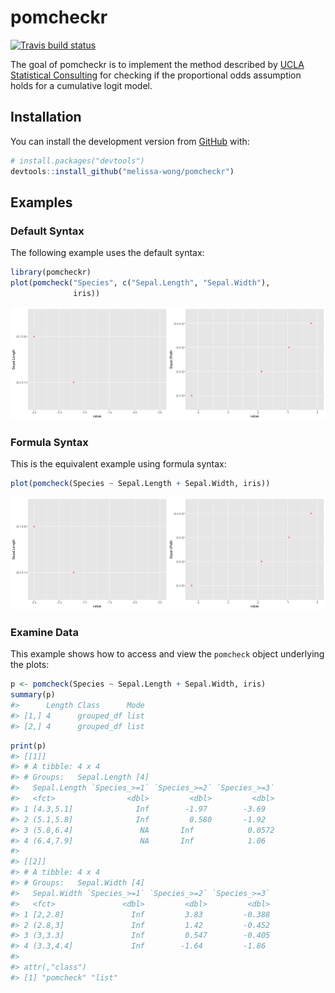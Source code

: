 
<!-- README.md is generated from README.Rmd. Please edit that file -->

# pomcheckr

<!-- badges: start -->

[![Travis build
status](https://travis-ci.com/melissa-wong/pomcheckr.svg?branch=main)](https://travis-ci.com/melissa-wong/pomcheckr)
<!-- badges: end -->

The goal of pomcheckr is to implement the method described by [UCLA
Statistical
Consulting](https://stats.idre.ucla.edu/r/dae/ordinal-logistic-regression/)
for checking if the proportional odds assumption holds for a cumulative
logit model.

## Installation

<!--You can install the released version of pomcheckr from [CRAN](https://CRAN.R-project.org) with:

``` r
install.packages("pomcheckr")
```
-->

You can install the development version from
[GitHub](https://github.com/) with:

``` r
# install.packages("devtools")
devtools::install_github("melissa-wong/pomcheckr")
```

## Examples

### Default Syntax

The following example uses the default syntax:

``` r
library(pomcheckr)
plot(pomcheck("Species", c("Sepal.Length", "Sepal.Width"),
              iris))
```

<img src="man/figures/README-example2-1.png" width="50%" /><img src="man/figures/README-example2-2.png" width="50%" />

### Formula Syntax

This is the equivalent example using formula syntax:

``` r
plot(pomcheck(Species ~ Sepal.Length + Sepal.Width, iris))
```

<img src="man/figures/README-example1-1.png" width="50%" /><img src="man/figures/README-example1-2.png" width="50%" />

### Examine Data

This example shows how to access and view the `pomcheck` object
underlying the plots:

``` r
p <- pomcheck(Species ~ Sepal.Length + Sepal.Width, iris)
summary(p)
#>      Length Class      Mode
#> [1,] 4      grouped_df list
#> [2,] 4      grouped_df list
```

``` r
print(p)
#> [[1]]
#> # A tibble: 4 x 4
#> # Groups:   Sepal.Length [4]
#>   Sepal.Length `Species_>=1` `Species_>=2` `Species_>=3`
#>   <fct>                <dbl>         <dbl>         <dbl>
#> 1 [4.3,5.1]              Inf        -1.97        -3.69  
#> 2 (5.1,5.8]              Inf         0.580       -1.92  
#> 3 (5.8,6.4]               NA       Inf            0.0572
#> 4 (6.4,7.9]               NA       Inf            1.06  
#> 
#> [[2]]
#> # A tibble: 4 x 4
#> # Groups:   Sepal.Width [4]
#>   Sepal.Width `Species_>=1` `Species_>=2` `Species_>=3`
#>   <fct>               <dbl>         <dbl>         <dbl>
#> 1 [2,2.8]               Inf         3.83         -0.388
#> 2 (2.8,3]               Inf         1.42         -0.452
#> 3 (3,3.3]               Inf         0.547        -0.405
#> 4 (3.3,4.4]             Inf        -1.64         -1.86 
#> 
#> attr(,"class")
#> [1] "pomcheck" "list"
```
